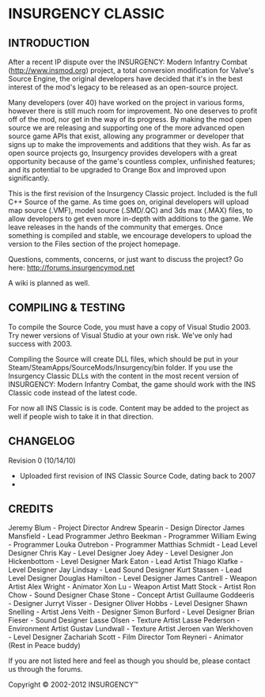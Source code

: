 # INSURGENCY CLASSIC

## INTRODUCTION

After a recent IP dispute over the INSURGENCY: Modern Infantry Combat (http://www.insmod.org) project, a total conversion
modification for Valve's Source Engine, the original developers have decided that it's in the best interest of the mod's
legacy to be released as an open-source project.

Many developers (over 40) have worked on the project in various forms, however there is still much room for improvement.
No one deserves to profit off of the mod, nor get in the way of its progress. By making the mod open source we are
releasing and supporting one of the more advanced open source game APIs that exist, allowing any programmer or developer 
that signs up to make the improvements and additions that they wish. As far as open source projects go, Insurgency provides 
developers with a great opportunity because of the game's countless complex, unfinished features; and its potential to be 
upgraded to Orange Box and improved upon significantly. 

This is the first revision of the Insurgency Classic project. Included is the full C++ Source of the game. As time goes on,
original developers will upload map source (.VMF), model source (.SMD/.QC) and 3ds max (.MAX) files, to allow developers to get
even more in-depth with additions to the game. We leave releases in the hands of the community that emerges. Once something
is compiled and stable, we encourage developers to upload the version to the Files section of the project homepage.

Questions, comments, concerns, or just want to discuss the project? Go here: http://forums.insurgencymod.net

A wiki is planned as well.

## COMPILING & TESTING

To compile the Source Code, you must have a copy of Visual Studio 2003. Try newer versions of Visual Studio at your own risk.
We've only had success with 2003.

Compiling the Source will create DLL files, which should be put in your Steam/SteamApps/SourceMods/Insurgency/bin folder.
If you use the Insurgency Classic DLLs with the content in the most recent version of INSURGENCY: Modern Infantry Combat,
the game should work with the INS Classic code instead of the latest code.

For now all INS Classic is is code. Content may be added to the project as well if people wish to take it in that direction.

## CHANGELOG

Revision 0 (10/14/10)
- Uploaded first revision of INS Classic Source Code, dating back to 2007
-

## CREDITS

Jeremy Blum - Project Director
Andrew Spearin - Design Director
James Mansfield - Lead Programmer
Jethro Beekman - Programmer
William Ewing - Programmer
Louka Outrebon - Programmer
Matthias Schmidt - Lead Level Designer
Chris Kay - Level Designer
Joey Adey - Level Designer
Jon Hickenbottom - Level Designer
Mark Eaton - Lead Artist
Thiago Klafke - Level Designer
Jay Lindsay - Lead Sound Designer
Kurt Stassen - Lead Level Designer
Douglas Hamilton - Level Designer
James Cantrell - Weapon Artist
Alex Wright - Animator
Xon Lu - Weapon Artist
Matt Stock - Artist
Ron Chow - Sound Designer
Chase Stone - Concept Artist
Guillaume Goddeeris - Designer
Jurryt Visser - Designer
Oliver Hobbs - Level Designer
Shawn Snelling - Artist
Jens Veith - Designer
Simon Burford - Level Designer
Brian Fieser - Sound Designer
Lasse Olsen - Texture Artist
Lasse Pederson - Environment Artist
Gustav Lundwall - Texture Artist
Jeroen van Werkhoven - Level Designer
Zachariah Scott - Film Director
Tom Reyneri - Animator (Rest in Peace buddy)

If you are not listed here and feel as though you should be, please contact us through the forums.

Copyright © 2002-2012 INSURGENCY™

